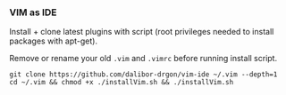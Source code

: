 ### VIM as IDE

Install + clone latest plugins with script (root privileges needed to install packages with apt-get).

Remove or rename your old `.vim` and `.vimrc` before running install script.

```
git clone https://github.com/dalibor-drgon/vim-ide ~/.vim --depth=1
cd ~/.vim && chmod +x ./installVim.sh && ./installVim.sh
```
